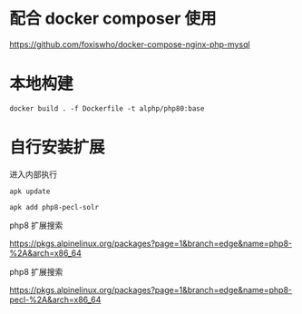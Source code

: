 
# 配合 docker composer 使用
https://github.com/foxiswho/docker-compose-nginx-php-mysql


# 本地构建
```SHEL
docker build . -f Dockerfile -t alphp/php80:base
```

# 自行安装扩展
进入内部执行
```SHEL
apk update

apk add php8-pecl-solr
```

php8 扩展搜索

https://pkgs.alpinelinux.org/packages?page=1&branch=edge&name=php8-%2A&arch=x86_64

php8 扩展搜索

https://pkgs.alpinelinux.org/packages?page=1&branch=edge&name=php8-pecl-%2A&arch=x86_64
